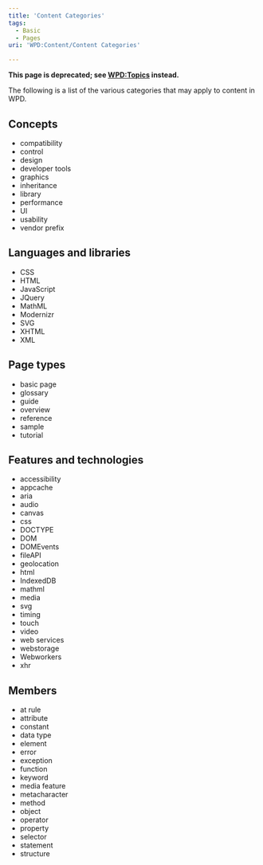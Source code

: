 ```yaml
---
title: 'Content Categories'
tags:
  - Basic
  - Pages
uri: 'WPD:Content/Content Categories'

---
```

**This page is deprecated; see [WPD:Topics](/WPD:Topics) instead.**

The following is a list of the various categories that may apply to content in WPD.

## Concepts

-   compatibility
-   control
-   design
-   developer tools
-   graphics
-   inheritance
-   library
-   performance
-   UI
-   usability
-   vendor prefix

## Languages and libraries

-   CSS
-   HTML
-   JavaScript
-   JQuery
-   MathML
-   Modernizr
-   SVG
-   XHTML
-   XML

## Page types

-   basic page
-   glossary
-   guide
-   overview
-   reference
-   sample
-   tutorial

## Features and technologies

-   accessibility
-   appcache
-   aria
-   audio
-   canvas
-   css
-   DOCTYPE
-   DOM
-   DOMEvents
-   fileAPI
-   geolocation
-   html
-   IndexedDB
-   mathml
-   media
-   svg
-   timing
-   touch
-   video
-   web services
-   webstorage
-   Webworkers
-   xhr

## Members

-   at rule
-   attribute
-   constant
-   data type
-   element
-   error
-   exception
-   function
-   keyword
-   media feature
-   metacharacter
-   method
-   object
-   operator
-   property
-   selector
-   statement
-   structure
